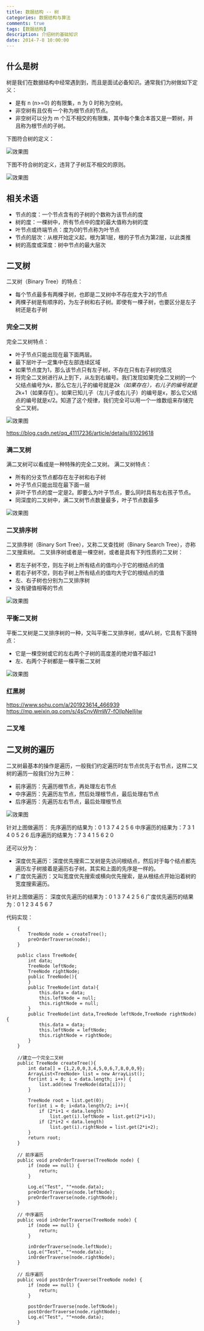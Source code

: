 ```yaml
---
title: 数据结构 -- 树
categories: 数据结构与算法
comments: true
tags: [数据结构]
description: 介绍树的基础知识
date: 2014-7-8 10:00:00
---
```


## 什么是树

树是我们在数据结构中经常遇到到，而且是面试必备知识。通常我们为树做如下定义：

 - 是有 n (n>=0) 的有限集，n 为 0 时称为空树。
 - 非空树有且仅有一个称为根节点的节点。
 - 非空树可以分为 m 个互不相交的有限集，其中每个集合本首又是一颗树，并且称为根节点的子树。

下图符合树的定义：

![效果图](/images/data-structure-basic-tree/tree.png)

下图不符合树的定义，违背了子树互不相交的原则。

![效果图](/images/data-structure-basic-tree/not-tree.png)

## 相关术语

 - 节点的度：一个节点含有的子树的个数称为该节点的度
 - 树的度：一棵树中，所有节点中的度的最大值称为树的度
 - 叶节点或终端节点：度为0的节点称为叶节点
 - 节点的层次：从根开始定义起，根为第1层，根的子节点为第2层，以此类推
 - 树的高度或深度：树中节点的最大层次

## 二叉树

二叉树（Binary Tree）的特点：

 - 每个节点最多有两棵子树，也即是二叉树中不存在度大于2的节点
 - 两棵子树是有顺序的，为左子树和右子树。即使有一棵子树，也要区分是左子树还是右子树

### 完全二叉树

完全二叉树特点：

 - 叶子节点只能出现在最下面两层。
 - 最下层叶子一定集中在左部连续区域
 - 如果节点度为1，那么该节点只有左子树，不存在只有右子树的情况
 - 将完全二叉树进行从上到下，从左到右编号。我们发现如果完全二叉树的一个父结点编号为k，那么它左儿子的编号就是2*k（如果存在），右儿子的编号就是2*k+1（如果存在）。如果已知儿子（左儿子或右儿子）的编号是x，那么它父结点的编号就是x/2。知道了这个规律，我们完全可以用一个一维数组来存储完全二叉树。

![效果图](/images/data-structure-basic-tree/complete-binary-tree.png)


https://blog.csdn.net/qq_41117236/article/details/81029618

### 满二叉树

满二叉树可以看成是一种特殊的完全二叉树。
满二叉树特点：

 - 所有的分支节点都存在左子树和右子树
 - 叶子节点只能出现在最下面一层
 - 非叶子节点的度一定是2。即要么为叶子节点，要么同时具有左右孩子节点。
 - 同深度的二叉树中，满二叉树节点数量最多，叶子节点数最多

![效果图](/images/data-structure-basic-tree/full-binary-tree.png)

### 二叉排序树

二叉排序树（Binary Sort Tree），又称二叉查找树（Binary Search Tree），亦称二叉搜索树。
二叉排序树或者是一棵空树，或者是具有下列性质的二叉树：

 - 若左子树不空，则左子树上所有结点的值均小于它的根结点的值
 - 若右子树不空，则右子树上所有结点的值均大于它的根结点的值
 - 左、右子树也分别为二叉排序树
 - 没有键值相等的节点

![效果图](/images/data-structure-basic-tree/binary-sort-tree.png)

### 平衡二叉树

平衡二叉树是二叉排序树的一种，又叫平衡二叉排序树，或AVL树，它具有下面特点：

 - 它是一棵空树或它的左右两个子树的高度差的绝对值不超过1
 - 左、右两个子树都是一棵平衡二叉树

![效果图](/images/data-structure-basic-tree/banlanced-binary-tree.png)


### 红黑树

https://www.sohu.com/a/201923614_466939
https://mp.weixin.qq.com/s/4sCnvWmW7-fOIlpNeIIjIw

### 二叉堆



## 二叉树的遍历

二叉树最基本的操作是遍历，一般我们约定遍历时左节点优先于右节点，这样二叉树的遍历一般我们分为三种：

 - 前序遍历：先遍历根节点，再处理左右节点
 - 中序遍历：先遍历左节点，然后处理根节点，最后处理右节点
 - 后序遍历：先遍历左右节点，最后处理根节点

![效果图](/images/data-structure-basic-tree/tree-2.png)

针对上图做遍历：
先序遍历的结果为：0  1  3  7  4  2  5  6
中序遍历的结果为：7  3  1  4  0  5  2  6
后序遍历的结果为：7  3  4  1  5  6  2  0

还可以分为：

 - 深度优先遍历：深度优先搜索二叉树是先访问根结点，然后对于每个结点都先遍历左子树接着是遍历右子树。其实和上面的先序是一样的。
 - 广度优先遍历：又叫宽度优先搜索或横向优先搜索，是从根结点开始沿着树的宽度搜索遍历。

针对上图做遍历：
深度优先遍历的结果为：0 1 3 7 4 2 5 6
广度优先遍历的结果为：0 1 2 3 4 5 6 7


代码实现：

```
    {
        TreeNode node = createTree();
        preOrderTraverse(node);
    }

    public class TreeNode{
        int data;
        TreeNode leftNode;
        TreeNode rightNode;
        public TreeNode(){
        }
        public TreeNode(int data){
            this.data = data;
            this.leftNode = null;
            this.rightNode = null;
        }
        public TreeNode(int data,TreeNode leftNode,TreeNode rightNode){
            this.data = data;
            this.leftNode = leftNode;
            this.rightNode = rightNode;
        }
    }

    //建立一个完全二叉树
    public TreeNode createTree(){
        int data[] = {1,2,0,0,3,4,5,0,6,7,8,0,0,9};
        ArrayList<TreeNode> list = new ArrayList();
        for(int i = 0; i < data.length; i++) {
            list.add(new TreeNode(data[i]));
        }

        TreeNode root = list.get(0);
        for(int i = 0; i<data.length/2; i++){
            if (2*i+1 < data.length)
                list.get(i).leftNode = list.get(2*i+1);
            if (2*i+2 < data.length)
                list.get(i).rightNode = list.get(2*i+2);
        }
        return root;
    }

    // 前序遍历
    public void preOrderTraverse(TreeNode node) {
        if (node == null) {
            return;
        }

        Log.e("Test", ""+node.data);
        preOrderTraverse(node.leftNode);
        preOrderTraverse(node.rightNode);
    }

    // 中序遍历
    public void inOrderTraverse(TreeNode node) {
        if (node == null) {
            return;
        }

        inOrderTraverse(node.leftNode);
        Log.e("Test", ""+node.data);
        inOrderTraverse(node.rightNode);
    }
    
    // 后序遍历
    public void postOrderTraverse(TreeNode node) {
        if (node == null) {
            return;
        }

        postOrderTraverse(node.leftNode);
        postOrderTraverse(node.rightNode);
        Log.e("Test", ""+node.data);
    }
```

<!--  
https://www.imooc.com/article/17707

https://www.cnblogs.com/songwenjie/p/8878851.html

https://blog.csdn.net/qq_28171461/article/details/78855987

-->